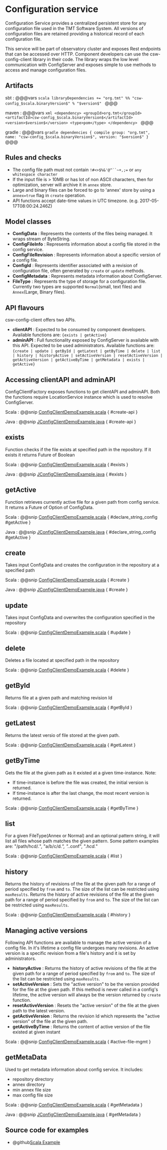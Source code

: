 # Configuration service

Configuration Service provides a centralized persistent store for any configuration file used in the TMT Software System. All versions of configuration files are retained providing a historical record of each configuration file.

This service will be part of observatory cluster and exposes Rest endpoints that can be accessed over HTTP. Component developers can use the csw-config-client library in their code. The library wraps the low level communication with ConfigServer and exposes simple to use methods to access and manage configuration files.  
 
## Artifacts

sbt
:   @@@vars
    ```scala
    libraryDependencies += "org.tmt" %% "csw-config_$scala.binaryVersion$" % "$version$"
    ```
    @@@

maven
:   @@@vars
    ```xml
    <dependency>
     <groupId>org.tmt</groupId>
     <artifactId>csw-config_$scala.binaryVersion$</artifactId>
     <version>$version$</version>
     <type>pom</type>
    </dependency>
    ```
    @@@

gradle
:   @@@vars
    ```gradle
    dependencies {
      compile group: "org.tmt", name: "csw-config_$scala.binaryVersion$", version: "$version$"
    }
    ```
    @@@

## Rules and checks
* The config file path must not contain `!#<>$%&'@^``~+,;=` or `any whitespace character`    
* If the input file is > 10MB or has lot of non ASCII characters, then for optimization, server will archive it in `annex` store.
* Large and binary files can be forced to go to 'annex' store by using a `annex=true` flag in `create` operation. 
* API functions accept date-time values in UTC timezone. (e.g. 2017-05-17T08:00:24.246Z) 

## Model classes
* **ConfigData** : Represents the contents of the files being managed. It wraps stream of ByteString.    
* **ConfigFileInfo** : Represents information about a config file stored in the config service.    
* **ConfigFileRevision** : Represents information about a specific version of a config file.    
* **ConfigId** : Represents identifier associated with a revision of configuration file, often generated by `create` or `update` methods.    
* **ConfigMetadata** : Represents metadata information about ConfigServer.    
* **FileType** : Represents the type of storage for a configuration file. Currently two types are supported `Normal`(small, text files) and `Annex`(Large, Binary files).
 
## API flavours

csw-config-client offers two APIs.

* **clientAPI** : Expected to be consumed by component developers. Available functions are: `{exists | getActive}`    
* **adminAPI**  : Full functionality exposed by ConfigServer is available with this API. Expected to be used administrators. Available functions are: `{create | update | getById | getLatest | getByTime | delete | list | history | historyActive | setActiveVersion | resetActiveVersion | getActiveVersion | getActiveByTime | getMetadata | exists | getActive}`

## Accessing clientAPI and adminAPI

ConfigClientFactory exposes functions to get clientAPI and adminAPI. Both the functions require LocationService instance which is used to resolve ConfigServer.

Scala
:   @@snip [ConfigClientDemoExample.scala](../../../../csw-config-client/src/test/scala/csw/services/config/client/scaladsl/demo/ConfigClientDemoExample.scala) { #create-api }

Java
:   @@snip [JConfigClientDemoExample.java](../../../../csw-config-client/src/test/java/csw/services/config/client/javadsl/demo/JConfigClientDemoExample.java) { #create-api }

## exists

Function checks if the file exists at specified path in the repository. If it exists it returns Future of Boolean

Scala
:   @@snip [ConfigClientDemoExample.scala](../../../../csw-config-client/src/test/scala/csw/services/config/client/scaladsl/demo/ConfigClientDemoExample.scala) { #exists }

Java
:   @@snip [JConfigClientDemoExample.java](../../../../csw-config-client/src/test/java/csw/services/config/client/javadsl/demo/JConfigClientDemoExample.java) { #exists }

## getActive

Function retrieves currently active file for a given path from config service. It returns a Future of Option of ConfigData.

Scala
:   @@snip [ConfigClientDemoExample.scala](../../../../csw-config-client/src/test/scala/csw/services/config/client/scaladsl/demo/ConfigClientDemoExample.scala) { #declare_string_config #getActive }

Java
:   @@snip [JConfigClientDemoExample.java](../../../../csw-config-client/src/test/java/csw/services/config/client/javadsl/demo/JConfigClientDemoExample.java) { #declare_string_config #getActive }


## create

Takes input ConfigData and creates the configuration in the repository at a specified path

Scala
:   @@snip [ConfigClientDemoExample.scala](../../../../csw-config-client/src/test/scala/csw/services/config/client/scaladsl/demo/ConfigClientDemoExample.scala) { #create }

Java
:   @@snip [JConfigClientDemoExample.java](../../../../csw-config-client/src/test/java/csw/services/config/client/javadsl/demo/JConfigClientDemoExample.java) { #create }


## update

Takes input ConfigData and overwrites the configuration specified in the repository

Scala
:   @@snip [ConfigClientDemoExample.scala](../../../../csw-config-client/src/test/scala/csw/services/config/client/scaladsl/demo/ConfigClientDemoExample.scala) { #update }

## delete

Deletes a file located at specified path in the repository

Scala
:   @@snip [ConfigClientDemoExample.scala](../../../../csw-config-client/src/test/scala/csw/services/config/client/scaladsl/demo/ConfigClientDemoExample.scala) { #delete }

## getById

Returns file at a given path and matching revision Id

Scala
:   @@snip [ConfigClientDemoExample.scala](../../../../csw-config-client/src/test/scala/csw/services/config/client/scaladsl/demo/ConfigClientDemoExample.scala) { #getById }

## getLatest

Returns the latest versio of file stored at the given path.

Scala
:   @@snip [ConfigClientDemoExample.scala](../../../../csw-config-client/src/test/scala/csw/services/config/client/scaladsl/demo/ConfigClientDemoExample.scala) { #getLatest }

## getByTime

Gets the file at the given path as it existed at a given time-instance. Note:    

* If time-instance is before the file was created, the initial version is returned.    
* If time-instance is after the last change, the most recent version is returned.    

Scala
:   @@snip [ConfigClientDemoExample.scala](../../../../csw-config-client/src/test/scala/csw/services/config/client/scaladsl/demo/ConfigClientDemoExample.scala) { #getByTime }

## list

For a given FileType(Annex or Normal) and an optional pattern string, it will list all files whose path matches the given pattern. Some pattern examples are: "/path/hcd/*.*", "a/b/c/d.*", ".*.conf", ".*hcd.*"

Scala
:   @@snip [ConfigClientDemoExample.scala](../../../../csw-config-client/src/test/scala/csw/services/config/client/scaladsl/demo/ConfigClientDemoExample.scala) { #list }

## history

Returns the history of revisions of the file at the given path for a range of period specified by `from` and `to`. The size of the list can be restricted using `maxResults`.
Returns the history of active revisions of the file at the given path for a range of period specified by `from` and `to`. The size of the list can be restricted using `maxResults`.

Scala
:   @@snip [ConfigClientDemoExample.scala](../../../../csw-config-client/src/test/scala/csw/services/config/client/scaladsl/demo/ConfigClientDemoExample.scala) { #history }

## Managing active versions

Following API functions are available to manage the active version of a config file. In it's lifetime a config file undergoes many revisions. An active version is a specific revision from a file's history and it is set by administrators.   

* **historyActive** : Returns the history of active revisions of the file at the given path for a range of period specified by `from` and `to`. The size of the list can be restricted using `maxResults`.    
* **setActiveVersion** : Sets the "active version" to be the version provided for the file at the given path. If this method is never called in a config's lifetime, the active version will always be the version returned by `create` function.    
* **resetActiveVersion** : Resets the "active version" of the file at the given path to the latest version.    
* **getActiveVersion** : Returns the revision Id which represents the "active version" of the file at the given path.    
* **getActiveByTime** : Returns the content of active version of the file existed at given instant 

Scala
:   @@snip [ConfigClientDemoExample.scala](../../../../csw-config-client/src/test/scala/csw/services/config/client/scaladsl/demo/ConfigClientDemoExample.scala) { #active-file-mgmt }

## getMetaData

Used to get metadata information about config service. It includes:
    
* repository directory    
* annex directory    
* min annex file size    
* max config file size    

Scala
:   @@snip [ConfigClientDemoExample.scala](../../../../csw-config-client/src/test/scala/csw/services/config/client/scaladsl/demo/ConfigClientDemoExample.scala) { #getMetadata }

Java
:   @@snip [JConfigClientDemoExample.java](../../../../csw-config-client/src/test/java/csw/services/config/client/javadsl/demo/JConfigClientDemoExample.java) { #getMetadata }

## Source code for examples

* @github[Scala Example](/csw-config-client/src/test/scala/csw/services/config/client/scaladsl/demo/ConfigClientDemoExample.scala)
